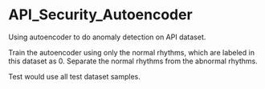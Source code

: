 # API_Security_Autoencoder

Using autoencoder to do anomaly detection on API dataset.

Train the autoencoder using only the normal rhythms,  which are labeled in this dataset as 0. Separate the normal rhythms from the abnormal rhythms.

Test would use all test dataset samples.

